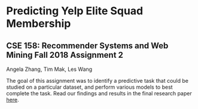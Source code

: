 # Predicting Yelp Elite Squad Membership
## CSE 158: Recommender Systems and Web Mining Fall 2018 Assignment 2
Angela Zhang, Tim Mak, Les Wang

The goal of this assignment was to identify a predictive task that could be studied on a particular dataset, and perform various models to best complete the task.
Read our findings and results in the final research paper [here](https://github.com/angela278/yelp-elite-predictions/blob/master/Research%20Paper.pdf).
